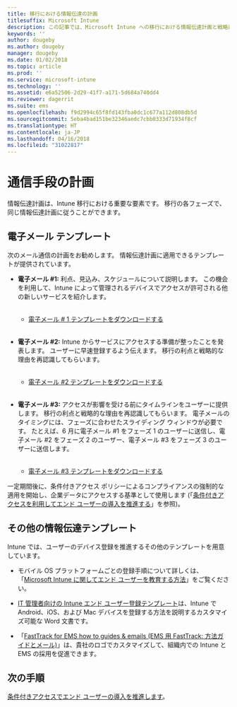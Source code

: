 ```yaml
---
title: 移行における情報伝達の計画
titlesuffix: Microsoft Intune
description: この記事では、Microsoft Intune への移行における情報伝達計画と戦略について説明します。
keywords: ''
author: dougeby
ms.author: dougeby
manager: dougeby
ms.date: 01/02/2018
ms.topic: article
ms.prod: ''
ms.service: microsoft-intune
ms.technology: ''
ms.assetid: e6a52506-2d29-41f7-a171-5d684a740dd4
ms.reviewer: dagerrit
ms.suite: ems
ms.openlocfilehash: f9d2994c65f8fd143fba0dc1c677a112d808db5d
ms.sourcegitcommit: 5eba4bad151be32346aedc7cbb0333d71934f8cf
ms.translationtype: HT
ms.contentlocale: ja-JP
ms.lasthandoff: 04/16/2018
ms.locfileid: "31022817"
---
```

# <a name="plan-communications"></a>通信手段の計画

情報伝達計画は、Intune 移行における重要な要素です。 移行の各フェーズで、同じ情報伝達計画に従うことができます。

## <a name="email-templates"></a>電子メール テンプレート

次のメール通信の計画をお勧めします。 情報伝達計画に適用できるテンプレートが提供されています。

-   **電子メール \#1:** 利点、見込み、スケジュールについて説明します。 この機会を利用して、Intune によって管理されるデバイスでアクセスが許可される他の新しいサービスを紹介します。<br/><br/>


    -   [電子メール \# 1 テンプレートをダウンロードする](https://gallery.technet.microsoft.com/Intune-migration-guide-end-e3209b35)
<br></br>

-   **電子メール \#2:** Intune からサービスにアクセスする準備が整ったことを発表します。 ユーザーに早速登録するよう伝えます。 移行の利点と戦略的な理由を再認識してもらいます。<br/><br/>


    -   [電子メール \#2 テンプレートをダウンロードする](https://gallery.technet.microsoft.com/Intune-migration-guide-end-a9d25eb5)
<br></br>

-   **電子メール \#3:** アクセスが影響を受ける前にタイムラインをユーザーに提供します。 移行の利点と戦略的な理由を再認識してもらいます。 電子メールのタイミングには、フェーズに合わせたスライディング ウィンドウが必要です。 たとえば、6 月に電子メール \#1 をフェーズ 1 のユーザーに送信し、電子メール \#2 をフェーズ 2 のユーザー、電子メール \#3 をフェーズ 3 のユーザーに送信します。<br/><br/>

    -   [電子メール \#3 テンプレートをダウンロードする](https://gallery.technet.microsoft.com/Intune-migration-guide-end-831521b5)

一定期間後に、条件付きアクセス ポリシーによるコンプライアンスの強制的な適用を開始し、企業データにアクセスする基準として使用します (「[条件付きアクセスを利用してエンド ユーザーの導入を推進する](migration-guide-drive-adoption.md)」を参照)。

## <a name="additional-communication-templates"></a>その他の情報伝達テンプレート

Intune では、ユーザーのデバイス登録を推進するその他のテンプレートを用意しています。

-   モバイル OS プラットフォームごとの登録手順について詳しくは、「[Microsoft Intune に関してエンド ユーザーを教育する方法](end-user-educate.md)」をご覧ください。

-   [IT 管理者向けの Intune エンド ユーザー登録テンプレート](https://gallery.technet.microsoft.com/End-user-Intune-enrollment-55dfd64a)は、Intune で Android、iOS、および Mac デバイスを登録する方法を説明するカスタマイズ可能な Word 文書です。

-   「[FastTrack for EMS how to guides & emails (EMS 用 FastTrack: 方法ガイドとメール)](https://gallery.technet.microsoft.com/FastTrack-for-EMS-How-To-f170da4c)」は、貴社のロゴでカスタマイズして、組織内での Intune と EMS の採用を促進できます。

## <a name="next-steps"></a>次の手順

[条件付きアクセスでエンド ユーザーの導入を推進します](migration-guide-drive-adoption.md)。
